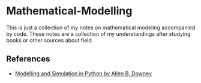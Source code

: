 # Mathematical-Modelling

This is just a collection of my notes on mathematical modeling accompanied by code. These notes are a collection of my understandings after studying books or other sources about field.

## References
* [Modelling and Simulation in Python by Allen B. Downey](https://allendowney.github.io/ModSimPy/) 
